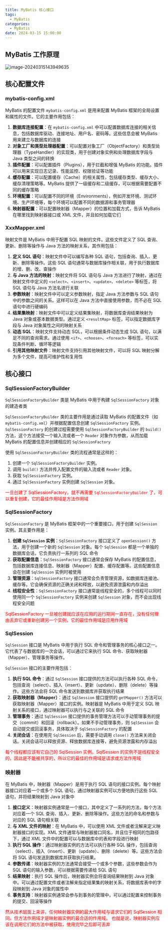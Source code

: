 ```yaml
---
title: MyBatis 核心接口
tags:
  - MyBatis
categories:
  - MyBatis
date: 2024-03-15 15:00:00
---
```

## MyBatis 工作原理

![image-20240315143949635](https://cdgwsd.oss-cn-guangzhou.aliyuncs.com/img/202403151550947.png)

## 核心配置文件

### mybatis-config.xml

MyBatis 的配置文件 `mybatis-config.xml` 是用来配置 MyBatis 框架的全局设置和属性的文件。它的主要作用包括：

1. **数据库连接配置**：在 `mybatis-config.xml` 中可以配置数据库连接的相关信息，包括数据库驱动、连接地址、用户名、密码等。这些信息会被 MyBatis 用来建立与数据库的连接
2. **对象工厂和类型处理器配置**：可以配置对象工厂（ObjectFactory）和类型处理器（TypeHandler）的实现类，用于创建对象实例和处理数据库字段与 Java 类型之间的转换
3. **插件配置**：可以配置插件（Plugins），用于拦截和增强 MyBatis 的功能。插件可以用来实现日志记录、性能监控、权限验证等功能
4. **缓存配置**：可以配置缓存（Cache）的相关属性，包括缓存类型、缓存大小、缓存清理策略等。MyBatis 提供了一级缓存和二级缓存，可以根据需要配置不同的缓存策略
5. **环境配置**：可以配置不同的环境（Environments），例如开发环境、测试环境、生产环境等，每个环境可以配置不同的数据源和事务管理器
6. **映射器配置**：可以配置映射器（Mapper）的位置和加载方式，告诉 MyBatis 在哪里找到映射器接口或 XML 文件，并且如何加载它们

### XxxMapper.xml

映射文件是 MyBatis 中用于配置 SQL 映射的文件。这些文件定义了 SQL 查询、更新、删除等操作与 Java 方法的映射关系，其作用包括：

1. **定义 SQL 语句**：映射文件中可以编写各种 SQL 语句，包括查询、插入、更新、删除等操作。这些 SQL 语句通常与数据库操作相关联，用于执行数据库的增、删、改、查操作
2. **与 Java 方法的映射**：映射文件将 SQL 语句与 Java 方法进行了映射，通过在映射文件中定义的 `<select>`、`<insert>`、`<update>`、`<delete>` 等标签，将 SQL 语句与 Java 方法名进行关联
3. **参数映射**：映射文件中可以定义参数映射，指定 Java 方法参数与 SQL 语句中的参数之间的关系。这样可以在 Java 方法中直接使用参数，而不必在 SQL 语句中进行硬编码
4. **结果集映射**：映射文件中可以定义结果集映射，将数据库查询结果映射为 Java 对象或基本数据类型。通过定义 `<resultMap>` 标签，可以指定数据库字段与 Java 对象属性之间的映射关系
5. **动态 SQL**：映射文件支持动态 SQL，可以根据条件动态生成 SQL 语句，以满足不同的查询需求。通过使用 `<if>`、`<choose>`、`<foreach>` 等标签，可以实现条件判断、循环等逻辑
6. **引用其他映射文件**：映射文件支持引用其他映射文件，可以将 SQL 映射分解为多个文件，提高可维护性和复用性

## 核心接口

### SqlSessionFactoryBuilder

`SqlSessionFactoryBuilder` 类是 MyBatis 中用于构建 `SqlSessionFactory` 对象的建造者类

`SqlSessionFactoryBuilder` 类的主要作用是通过读取 MyBatis 的配置文件（如 `mybatis-config.xml`）并根据配置信息创建 `SqlSessionFactory` 实例。`SqlSessionFactory` 的创建过程需要使用 `SqlSessionFactoryBuilder` 的 `build()` 方法，这个方法接受一个输入流或者一个 `Reader` 对象作为参数，从而加载 MyBatis 的配置信息并创建相应的 `SqlSessionFactory`

使用 `SqlSessionFactoryBuilder` 类的流程通常是这样的：

1. 创建一个 `SqlSessionFactoryBuilder` 实例。
2. 调用 `build()` 方法并传入配置文件的输入流或者 `Reader` 对象。
3. 获取 `SqlSessionFactory` 实例。
4. 通过 `SqlSessionFactory` 实例创建 `SqlSession` 对象。

<font color=red>一旦创建了 SqlSessionFactory，就不再需要 `SqlSessionFactoryBuilder` 了，可以重复创建，它的最佳作用域是方法作用域</font>

### SqlSessionFactory

`SqlSessionFactory` 是 MyBatis 框架中的一个重要接口，用于创建 `SqlSession` 实例。其主要作用是：

1. **创建 `SqlSession` 实例**：`SqlSessionFactory` 接口定义了 `openSession()` 方法，用于创建一个新的 `SqlSession` 对象。每个 `SqlSession` 都是一个单独的数据库会话，它负责执行一系列的 SQL 命令
2. **获取配置信息**：`SqlSessionFactory` 接口通常会保存 MyBatis 的配置信息，包括数据库连接信息、映射器（Mapper）配置、缓存配置等。这些配置信息会在创建 `SqlSession` 实例时被使用
3. **管理资源**：`SqlSessionFactory` 接口通常会负责管理资源，如数据库连接池、缓存等。它会确保资源的正确关闭和释放，以避免资源泄露和内存溢出
4. **线程安全性**：`SqlSessionFactory` 接口通常是线程安全的，多个线程可以同时使用同一个 `SqlSessionFactory` 实例来创建 `SqlSession` 对象，而不会出现线程安全问题

<font color=red>SqlSessionFactory 一旦被创建就应该在应用的运行期间一直存在，没有任何理由丢弃它或重新创建另一个实例，它的最佳作用域是应用作用域</font>

### SqlSession

`SqlSession` 接口是 MyBatis 中用于执行 SQL 命令和管理事务的核心接口之一。它代表了与数据库的一次会话，可以通过它来执行 SQL 命令、获取映射器（Mapper）、管理事务等操作。

`SqlSession` 接口的主要作用包括：

1. **执行 SQL 命令**：通过 `SqlSession` 接口提供的方法可以执行各种 SQL 命令，包括查询（select）、插入（insert）、更新（update）、删除（delete）等操作。这些方法会将 SQL 命令发送到数据库并获取执行结果
2. **获取映射器（Mapper）**：通过 `SqlSession` 接口提供的 `getMapper()` 方法可以获取映射器（Mapper）接口的实例。映射器是 MyBatis 中用于定义 SQL 映射关系的接口，通过映射器可以执行与之关联的 SQL 命令
3. **管理事务**：通过 `SqlSession` 接口提供的事务管理方法可以手动管理事务的提交（commit）和回滚（rollback）。如果不手动管理事务，则 `SqlSession` 会自动提交或回滚事务，具体取决于 `SqlSessionFactory` 的配置
4. **关闭会话**：在使用完 `SqlSession` 后，需要手动调用 `close()` 方法来关闭会话。关闭会话可以释放资源、释放数据库连接等，避免资源泄露和内存溢出

<font color=red>每个线程都应该有它自己的 SqlSession 实例。SqlSession 的实例不是线程安全的，因此是不能被共享的，所以它的最佳的作用域是请求或方法作用域</font>

### 映射器

在 MyBatis 中，映射器（Mapper）是用于执行 SQL 语句的接口实例。每个映射器接口对应着一个或多个 SQL 语句，通过映射器实例可以方便地执行这些 SQL 语句，并将结果映射到 Java 对象中

1. **接口定义**：映射器实例通常是一个接口，其中定义了一系列的方法，每个方法对应着一个 SQL 查询、插入、更新、删除等操作。这些方法的命名和参数与对应的 SQL 语句相关联
2. **与 XML 文件的映射**：在 MyBatis 中，可以使用 XML 文件或者注解来定义映射器接口的实现。XML 文件通常与映射器接口同名，并且位于相同的包路径下，通过 XML 文件中的配置可以与数据库中的表和字段进行映射
3. **执行 SQL 操作**：通过映射器实例的方法可以执行各种 SQL 操作，包括查询（select）、插入（insert）、更新（update）、删除（delete）等。这些方法会将 SQL 语句发送到数据库并获取执行结果。
4. **参数传递**：映射器实例的方法通常会接受一个或多个参数，这些参数会作为 SQL 语句的输入参数，可以根据需要传递给 SQL 语句
5. **结果映射**：执行 SQL 操作后，映射器实例会将查询结果映射到 Java 对象中。可以通过配置文件或者注解来指定结果集的映射关系，将数据库表中的字段映射到 Java 对象的属性中
6. **事务支持**：映射器实例通常会参与到事务的管理中，可以通过配置来控制事务的提交、回滚等操作

<font color=red>然从技术层面上来讲，任何映射器实例的最大作用域与请求它们的 SqlSession 相同。但方法作用域才是映射器实例的最合适的作用域。 也就是说，映射器实例应该在调用它们的方法中被获取，使用完毕之后即可丢弃</font>
